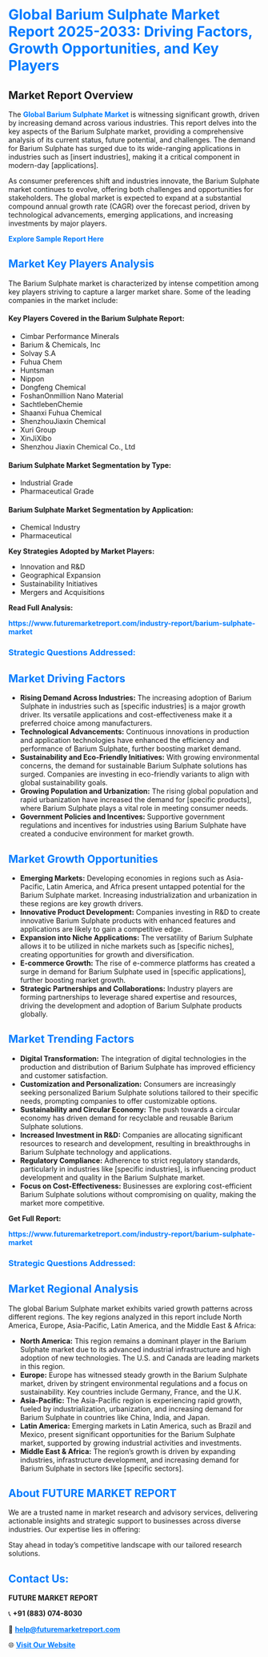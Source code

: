 <h1 style="color: #007BFF;">Global Barium Sulphate Market Report 2025-2033: Driving Factors, Growth Opportunities, and Key Players</h1>

<section id="overview">
<h2>Market Report Overview</h2>
<p>The <a href="https://www.futuremarketreport.com/industry-report/barium-sulphate-market" style="color: #007BFF; text-decoration: none;"><strong>Global Barium Sulphate Market</strong></a> is witnessing significant growth, driven by increasing demand across various industries. This report delves into the key aspects of the Barium Sulphate market, providing a comprehensive analysis of its current status, future potential, and challenges. The demand for Barium Sulphate has surged due to its wide-ranging applications in industries such as [insert industries], making it a critical component in modern-day [applications].</p>
<p>As consumer preferences shift and industries innovate, the Barium Sulphate market continues to evolve, offering both challenges and opportunities for stakeholders. The global market is expected to expand at a substantial compound annual growth rate (CAGR) over the forecast period, driven by technological advancements, emerging applications, and increasing investments by major players.</p>
</section>

<section id="overview">
<p><a href="https://www.futuremarketreport.com/request-sample/reportId=91140" style="color: #007BFF; text-decoration: none;"><strong>Explore Sample Report Here</strong></a></p>
</section>

<section id="key-players">
<h2 style="color: #007BFF;">Market Key Players Analysis</h2>
<p>The Barium Sulphate market is characterized by intense competition among key players striving to capture a larger market share. Some of the leading companies in the market include:</p>
<h4>Key Players Covered in the Barium Sulphate Report:</h4>
<ul><li>Cimbar Performance Minerals</li><li>Barium &amp; Chemicals, Inc</li><li>Solvay S.A</li><li>Fuhua Chem</li><li>Huntsman</li><li>Nippon</li><li>Dongfeng Chemical</li><li>FoshanOnmillion Nano Material</li><li>SachtlebenChemie</li><li>Shaanxi Fuhua Chemical</li><li>ShenzhouJiaxin Chemical</li><li>Xuri Group</li><li>XinJiXibo</li><li>Shenzhou Jiaxin Chemical Co., Ltd</li></ul>
<h4>Barium Sulphate Market Segmentation by Type:</h4>
<ul><li>Industrial Grade</li><li>Pharmaceutical Grade</li></ul>

<h4>Barium Sulphate Market Segmentation by Application:</h4>
<ul><li>Chemical Industry</li><li>Pharmaceutical</li></ul>
<p><strong>Key Strategies Adopted by Market Players:</strong></p>
<ul>
<li>Innovation and R&D</li>
<li>Geographical Expansion</li>
<li>Sustainability Initiatives</li>
<li>Mergers and Acquisitions</li>
</ul>
</section>

<section>
<p><strong>Read Full Analysis: </strong></p><a href="https://www.futuremarketreport.com/industry-report/barium-sulphate-market" style="color: #007BFF; text-decoration: none;"><strong>https://www.futuremarketreport.com/industry-report/barium-sulphate-market</strong></a>
<h3 style="color: #007BFF;">Strategic Questions Addressed:</h3>
</section>

<section id="driving-factors">
<h2 style="color: #007BFF;">Market Driving Factors</h2>
<ul>
<li><strong>Rising Demand Across Industries:</strong> The increasing adoption of Barium Sulphate in industries such as [specific industries] is a major growth driver. Its versatile applications and cost-effectiveness make it a preferred choice among manufacturers.</li>
<li><strong>Technological Advancements:</strong> Continuous innovations in production and application technologies have enhanced the efficiency and performance of Barium Sulphate, further boosting market demand.</li>
<li><strong>Sustainability and Eco-Friendly Initiatives:</strong> With growing environmental concerns, the demand for sustainable Barium Sulphate solutions has surged. Companies are investing in eco-friendly variants to align with global sustainability goals.</li>
<li><strong>Growing Population and Urbanization:</strong> The rising global population and rapid urbanization have increased the demand for [specific products], where Barium Sulphate plays a vital role in meeting consumer needs.</li>
<li><strong>Government Policies and Incentives:</strong> Supportive government regulations and incentives for industries using Barium Sulphate have created a conducive environment for market growth.</li>
</ul>
</section>

<section id="growth-opportunities">
<h2 style="color: #007BFF;">Market Growth Opportunities</h2>
<ul>
<li><strong>Emerging Markets:</strong> Developing economies in regions such as Asia-Pacific, Latin America, and Africa present untapped potential for the Barium Sulphate market. Increasing industrialization and urbanization in these regions are key growth drivers.</li>
<li><strong>Innovative Product Development:</strong> Companies investing in R&D to create innovative Barium Sulphate products with enhanced features and applications are likely to gain a competitive edge.</li>
<li><strong>Expansion into Niche Applications:</strong> The versatility of Barium Sulphate allows it to be utilized in niche markets such as [specific niches], creating opportunities for growth and diversification.</li>
<li><strong>E-commerce Growth:</strong> The rise of e-commerce platforms has created a surge in demand for Barium Sulphate used in [specific applications], further boosting market growth.</li>
<li><strong>Strategic Partnerships and Collaborations:</strong> Industry players are forming partnerships to leverage shared expertise and resources, driving the development and adoption of Barium Sulphate products globally.</li>
</ul>
</section>

<section id="trending-factors">
<h2 style="color: #007BFF;">Market Trending Factors</h2>
<ul>
<li><strong>Digital Transformation:</strong> The integration of digital technologies in the production and distribution of Barium Sulphate has improved efficiency and customer satisfaction.</li>
<li><strong>Customization and Personalization:</strong> Consumers are increasingly seeking personalized Barium Sulphate solutions tailored to their specific needs, prompting companies to offer customizable options.</li>
<li><strong>Sustainability and Circular Economy:</strong> The push towards a circular economy has driven demand for recyclable and reusable Barium Sulphate solutions.</li>
<li><strong>Increased Investment in R&D:</strong> Companies are allocating significant resources to research and development, resulting in breakthroughs in Barium Sulphate technology and applications.</li>
<li><strong>Regulatory Compliance:</strong> Adherence to strict regulatory standards, particularly in industries like [specific industries], is influencing product development and quality in the Barium Sulphate market.</li>
<li><strong>Focus on Cost-Effectiveness:</strong> Businesses are exploring cost-efficient Barium Sulphate solutions without compromising on quality, making the market more competitive.</li>
</ul>
</section>

<section>
<p><strong>Get Full Report: </strong></p><a href="https://www.futuremarketreport.com/industry-report/barium-sulphate-market" style="color: #007BFF; text-decoration: none;"><strong>https://www.futuremarketreport.com/industry-report/barium-sulphate-market</strong></a>
<h3 style="color: #007BFF;">Strategic Questions Addressed:</h3>
</section>


<section id="regional-analysis">
<h2 style="color: #007BFF;">Market Regional Analysis</h2>
<p>The global Barium Sulphate market exhibits varied growth patterns across different regions. The key regions analyzed in this report include North America, Europe, Asia-Pacific, Latin America, and the Middle East & Africa:</p>
<ul>
<li><strong>North America:</strong> This region remains a dominant player in the Barium Sulphate market due to its advanced industrial infrastructure and high adoption of new technologies. The U.S. and Canada are leading markets in this region.</li>
<li><strong>Europe:</strong> Europe has witnessed steady growth in the Barium Sulphate market, driven by stringent environmental regulations and a focus on sustainability. Key countries include Germany, France, and the U.K.</li>
<li><strong>Asia-Pacific:</strong> The Asia-Pacific region is experiencing rapid growth, fueled by industrialization, urbanization, and increasing demand for Barium Sulphate in countries like China, India, and Japan.</li>
<li><strong>Latin America:</strong> Emerging markets in Latin America, such as Brazil and Mexico, present significant opportunities for the Barium Sulphate market, supported by growing industrial activities and investments.</li>
<li><strong>Middle East & Africa:</strong> The region’s growth is driven by expanding industries, infrastructure development, and increasing demand for Barium Sulphate in sectors like [specific sectors].</li>
</ul>
</section>

<footer>
<h2 style="color: #007BFF;">About FUTURE MARKET REPORT</h2>
<p>We are a trusted name in market research and advisory services, delivering actionable insights and strategic support to businesses across diverse industries. Our expertise lies in offering:</p>

<p>Stay ahead in today’s competitive landscape with our tailored research solutions.</p>

<h2 style="color: #007BFF;">Contact Us:</h2>
<p><strong>FUTURE MARKET REPORT</strong></p>
<p>📞 <strong>+91 (883) 074-8030</strong></p>
<p>📧 <strong><a href="mailto:help@futuremarketreport.com" style="color: #007BFF;">help@futuremarketreport.com</a></strong></p>
<p>🌐 <strong><a href="https://www.futuremarketreport.com/" style="color: #007BFF;">Visit Our Website</a></strong></p>
</footer>